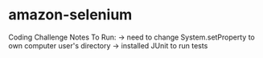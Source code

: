 # amazon-selenium
Coding Challenge
Notes To Run:
  -> need to change System.setProperty to own computer user's directory
  -> installed JUnit to run tests

